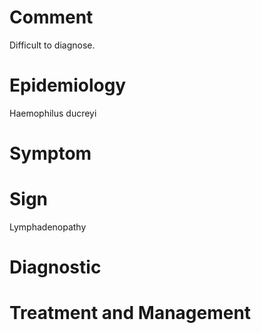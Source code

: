 # Comment

Difficult to diagnose.

# Epidemiology

Haemophilus ducreyi

# Symptom

# Sign

Lymphadenopathy

# Diagnostic

# Treatment and Management
